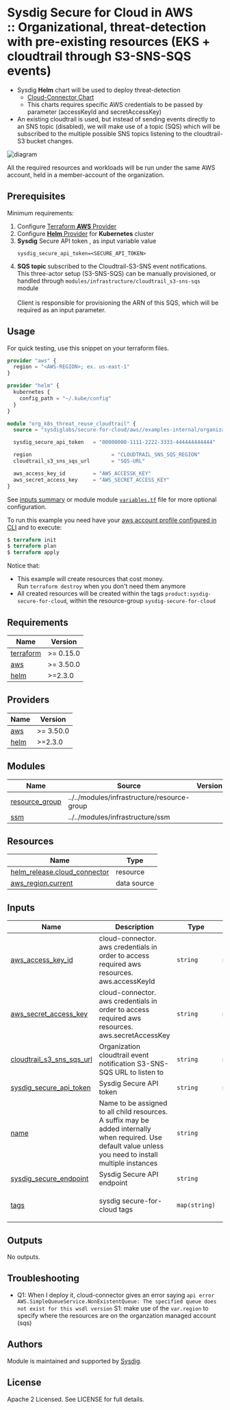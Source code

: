 # Sysdig Secure for Cloud in AWS<br/>:: Organizational, threat-detection with pre-existing resources (EKS + cloudtrail through S3-SNS-SQS events)


- Sysdig **Helm** chart will be used to deploy threat-detection
    - [Cloud-Connector Chart](https://charts.sysdig.com/charts/cloud-connector/)
    - This charts requires specific AWS credentials to be passed by parameter (accessKeyId and secretAccessKey)
- An existing cloudtrail is used, but instead of sending events directly to an SNS topic (disabled), we will make use of a topic (SQS)
  which will be subscribed to the multiple possible SNS topics listening to the cloudtrail-S3 bucket changes.

![diagram](https://github.com/sysdiglabs/terraform-aws-secure-for-cloud/blob/master/examples-internal/organizational-k8s-threat-reuse_cloudtrail/diagram.png)

All the required resources and workloads will be run under the same AWS account, held in a member-account of the organization.

## Prerequisites

Minimum requirements:

1. Configure [Terraform **AWS** Provider](https://registry.terraform.io/providers/hashicorp/aws/latest/docs)
2. Configure [**Helm** Provider](https://registry.terraform.io/providers/hashicorp/helm/latest/docs) for **Kubernetes** cluster
3. **Sysdig** Secure API token , as input variable value
    ```
    sysdig_secure_api_token=<SECURE_API_TOKEN>
    ```
4. **SQS topic** subscribed to the Cloudtrail-S3-SNS event notifications.<br/>
This three-actor setup (S3-SNS-SQS) can be manually provisioned, or handled through `modules/infrastructure/cloudtrail_s3-sns-sqs` module<br/><br/>
Client is responsible for provisioning the ARN of this SQS, which will be required as an input parameter.<br/>


## Usage

For quick testing, use this snippet on your terraform files.

```terraform
provider "aws" {
  region = "<AWS-REGION>; ex. us-east-1"
}

provider "helm" {
  kubernetes {
    config_path = "~/.kube/config"
  }
}

module "org_k8s_threat_reuse_cloudtrail" {
  source = "sysdiglabs/secure-for-cloud/aws//examples-internal/organizational-k8s-threat-reuse_cloudtrail"

  sysdig_secure_api_token   = "00000000-1111-2222-3333-444444444444"

  region                          = "CLOUDTRAIL_SNS_SQS_REGION"
  cloudtrail_s3_sns_sqs_url       = "SQS-URL"

  aws_access_key_id         = "AWS_ACCESSK_KEY"
  aws_secret_access_key     = "AWS_SECRET_ACCESS_KEY"
}

```

See [inputs summary](#inputs) or module module [`variables.tf`](https://github.com/sysdiglabs/terraform-aws-secure-for-cloud/blob/master/examples-internal/organizational-k8s-threat-reuse_cloudtrail/variables.tf) file for more optional configuration.

To run this example you need have your [aws account profile configured in CLI](https://docs.aws.amazon.com/cli/latest/userguide/cli-configure-profiles.html) and to execute:
```terraform
$ terraform init
$ terraform plan
$ terraform apply
```

Notice that:
* This example will create resources that cost money.<br/>Run `terraform destroy` when you don't need them anymore
* All created resources will be created within the tags `product:sysdig-secure-for-cloud`, within the resource-group `sysdig-secure-for-cloud`

<!-- BEGINNING OF PRE-COMMIT-TERRAFORM DOCS HOOK -->
## Requirements

| Name | Version |
|------|---------|
| <a name="requirement_terraform"></a> [terraform](#requirement\_terraform) | >= 0.15.0 |
| <a name="requirement_aws"></a> [aws](#requirement\_aws) | >= 3.50.0 |
| <a name="requirement_helm"></a> [helm](#requirement\_helm) | >=2.3.0 |

## Providers

| Name | Version |
|------|---------|
| <a name="provider_aws"></a> [aws](#provider\_aws) | >= 3.50.0 |
| <a name="provider_helm"></a> [helm](#provider\_helm) | >=2.3.0 |

## Modules

| Name | Source | Version |
|------|--------|---------|
| <a name="module_resource_group"></a> [resource\_group](#module\_resource\_group) | ../../modules/infrastructure/resource-group |  |
| <a name="module_ssm"></a> [ssm](#module\_ssm) | ../../modules/infrastructure/ssm |  |

## Resources

| Name | Type |
|------|------|
| [helm_release.cloud_connector](https://registry.terraform.io/providers/hashicorp/helm/latest/docs/resources/release) | resource |
| [aws_region.current](https://registry.terraform.io/providers/hashicorp/aws/latest/docs/data-sources/region) | data source |

## Inputs

| Name | Description | Type | Default | Required |
|------|-------------|------|---------|:--------:|
| <a name="input_aws_access_key_id"></a> [aws\_access\_key\_id](#input\_aws\_access\_key\_id) | cloud-connector. aws credentials in order to access required aws resources. aws.accessKeyId | `string` | n/a | yes |
| <a name="input_aws_secret_access_key"></a> [aws\_secret\_access\_key](#input\_aws\_secret\_access\_key) | cloud-connector. aws credentials in order to access required aws resources. aws.secretAccessKey | `string` | n/a | yes |
| <a name="input_cloudtrail_s3_sns_sqs_url"></a> [cloudtrail\_s3\_sns\_sqs\_url](#input\_cloudtrail\_s3\_sns\_sqs\_url) | Organization cloudtrail event notification  S3-SNS-SQS URL to listen to | `string` | n/a | yes |
| <a name="input_sysdig_secure_api_token"></a> [sysdig\_secure\_api\_token](#input\_sysdig\_secure\_api\_token) | Sysdig Secure API token | `string` | n/a | yes |
| <a name="input_name"></a> [name](#input\_name) | Name to be assigned to all child resources. A suffix may be added internally when required. Use default value unless you need to install multiple instances | `string` | `"sfc"` | no |
| <a name="input_sysdig_secure_endpoint"></a> [sysdig\_secure\_endpoint](#input\_sysdig\_secure\_endpoint) | Sysdig Secure API endpoint | `string` | `"https://secure.sysdig.com"` | no |
| <a name="input_tags"></a> [tags](#input\_tags) | sysdig secure-for-cloud tags | `map(string)` | <pre>{<br>  "product": "sysdig-secure-for-cloud"<br>}</pre> | no |

## Outputs

No outputs.
<!-- END OF PRE-COMMIT-TERRAFORM DOCS HOOK -->


## Troubleshooting

- Q1: When I deploy it, cloud-connector gives an error saying `api error AWS.SimpleQueueService.NonExistentQueue: The specified queue does not exist for this wsdl version`
  S1: make use of the `var.region` to specify where the resources are on the organzation managed account (sqs)

## Authors

Module is maintained and supported by [Sysdig](https://sysdig.com).

## License

Apache 2 Licensed. See LICENSE for full details.
